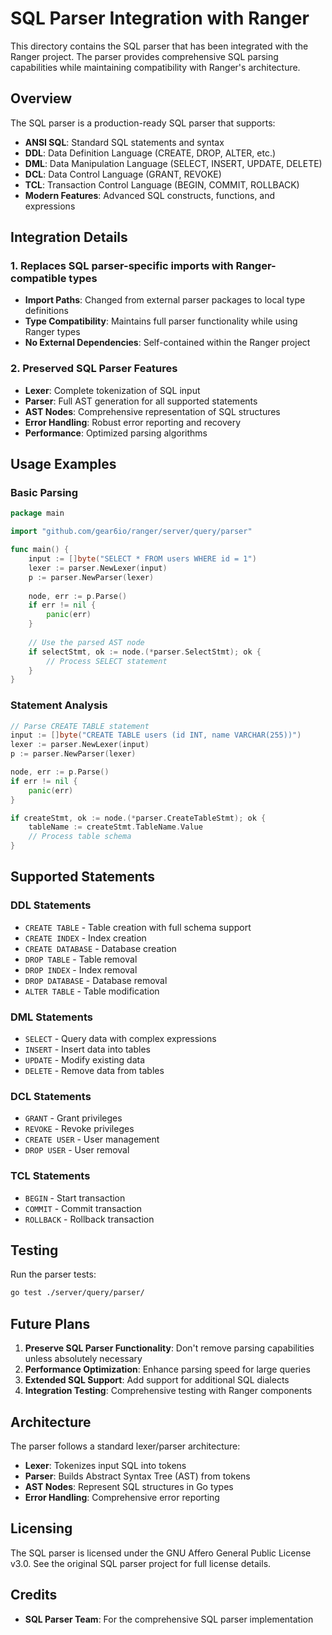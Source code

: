 # SQL Parser Integration with Ranger

This directory contains the SQL parser that has been integrated with the Ranger project. The parser provides comprehensive SQL parsing capabilities while maintaining compatibility with Ranger's architecture.

## Overview

The SQL parser is a production-ready SQL parser that supports:

- **ANSI SQL**: Standard SQL statements and syntax
- **DDL**: Data Definition Language (CREATE, DROP, ALTER, etc.)
- **DML**: Data Manipulation Language (SELECT, INSERT, UPDATE, DELETE)
- **DCL**: Data Control Language (GRANT, REVOKE)
- **TCL**: Transaction Control Language (BEGIN, COMMIT, ROLLBACK)
- **Modern Features**: Advanced SQL constructs, functions, and expressions

## Integration Details

### 1. **Replaces SQL parser-specific imports** with Ranger-compatible types
- **Import Paths**: Changed from external parser packages to local type definitions
- **Type Compatibility**: Maintains full parser functionality while using Ranger types
- **No External Dependencies**: Self-contained within the Ranger project

### 2. **Preserved SQL Parser Features**
- **Lexer**: Complete tokenization of SQL input
- **Parser**: Full AST generation for all supported statements
- **AST Nodes**: Comprehensive representation of SQL structures
- **Error Handling**: Robust error reporting and recovery
- **Performance**: Optimized parsing algorithms

## Usage Examples

### Basic Parsing
```go
package main

import "github.com/gear6io/ranger/server/query/parser"

func main() {
    input := []byte("SELECT * FROM users WHERE id = 1")
    lexer := parser.NewLexer(input)
    p := parser.NewParser(lexer)
    
    node, err := p.Parse()
    if err != nil {
        panic(err)
    }
    
    // Use the parsed AST node
    if selectStmt, ok := node.(*parser.SelectStmt); ok {
        // Process SELECT statement
    }
}
```

### Statement Analysis
```go
// Parse CREATE TABLE statement
input := []byte("CREATE TABLE users (id INT, name VARCHAR(255))")
lexer := parser.NewLexer(input)
p := parser.NewParser(lexer)

node, err := p.Parse()
if err != nil {
    panic(err)
}

if createStmt, ok := node.(*parser.CreateTableStmt); ok {
    tableName := createStmt.TableName.Value
    // Process table schema
}
```

## Supported Statements

### DDL Statements
- `CREATE TABLE` - Table creation with full schema support
- `CREATE INDEX` - Index creation
- `CREATE DATABASE` - Database creation
- `DROP TABLE` - Table removal
- `DROP INDEX` - Index removal
- `DROP DATABASE` - Database removal
- `ALTER TABLE` - Table modification

### DML Statements
- `SELECT` - Query data with complex expressions
- `INSERT` - Insert data into tables
- `UPDATE` - Modify existing data
- `DELETE` - Remove data from tables

### DCL Statements
- `GRANT` - Grant privileges
- `REVOKE` - Revoke privileges
- `CREATE USER` - User management
- `DROP USER` - User removal

### TCL Statements
- `BEGIN` - Start transaction
- `COMMIT` - Commit transaction
- `ROLLBACK` - Rollback transaction

## Testing

Run the parser tests:
```bash
go test ./server/query/parser/
```

## Future Plans

1. **Preserve SQL Parser Functionality**: Don't remove parsing capabilities unless absolutely necessary
2. **Performance Optimization**: Enhance parsing speed for large queries
3. **Extended SQL Support**: Add support for additional SQL dialects
4. **Integration Testing**: Comprehensive testing with Ranger components

## Architecture

The parser follows a standard lexer/parser architecture:
- **Lexer**: Tokenizes input SQL into tokens
- **Parser**: Builds Abstract Syntax Tree (AST) from tokens
- **AST Nodes**: Represent SQL structures in Go types
- **Error Handling**: Comprehensive error reporting

## Licensing

The SQL parser is licensed under the GNU Affero General Public License v3.0. See the original SQL parser project for full license details.

## Credits

- **SQL Parser Team**: For the comprehensive SQL parser implementation
